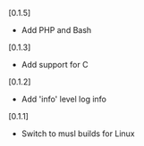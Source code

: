[0.1.5]
- Add PHP and Bash

[0.1.3]
- Add support for C

[0.1.2]
- Add 'info' level log info

[0.1.1]
- Switch to musl builds for Linux
